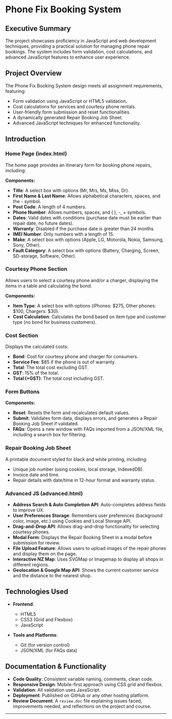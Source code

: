 # Phone Fix Booking System

## Executive Summary

The project showcases proficiency in JavaScript and web development techniques, providing a practical solution for managing phone repair bookings. The system includes form validation, cost calculations, and advanced JavaScript features to enhance user experience.

## Project Overview

The Phone Fix Booking System design meets all assignment requirements, featuring:

- Form validation using JavaScript or HTML5 validation.
- Cost calculations for services and courtesy phone rentals.
- User-friendly form submission and reset functionalities.
- A dynamically generated Repair Booking Job Sheet.
- Advanced JavaScript techniques for enhanced functionality.

## Introduction

### Home Page (index.html)

The home page provides an itinerary form for booking phone repairs, including:

**Components:**

- **Title**: A select box with options (Mr, Mrs, Ms, Miss, Dr).
- **First Name & Last Name**: Allows alphabetical characters, spaces, and the - symbol.
- **Post Code**: A length of 4 numbers.
- **Phone Number**: Allows numbers, spaces, and ( ), -, + symbols.
- **Dates**: Valid dates with conditions (purchase date must be earlier than repair date, no future dates).
- **Warranty**: Disabled if the purchase date is greater than 24 months.
- **IMEI Number**: Only numbers with a length of 15.
- **Make**: A select box with options (Apple, LG, Motorola, Nokia, Samsung, Sony, Other).
- **Fault Category**: A select box with options (Battery, Charging, Screen, SD-storage, Software, Other).

### Courtesy Phone Section

Allows users to select a courtesy phone and/or a charger, displaying the items in a table and calculating the bond.

**Components:**

- **Item Type**: A select box with options (iPhones: $275, Other phones: $100, Chargers: $30).
- **Cost Calculation**: Calculates the bond based on item type and customer type (no bond for business customers).

### Cost Section

Displays the calculated costs:

- **Bond**: Cost for courtesy phone and charger for consumers.
- **Service Fee**: $85 if the phone is out of warranty.
- **Total**: The total cost excluding GST.
- **GST**: 15% of the total.
- **Total (+GST)**: The total cost including GST.

### Form Buttons

**Components:**

- **Reset**: Resets the form and recalculates default values.
- **Submit**: Validates form data, displays errors, and generates a Repair Booking Job Sheet if validated.
- **FAQs**: Opens a new window with FAQs imported from a JSON/XML file, including a search box for filtering.

### Repair Booking Job Sheet

A printable document styled for black and white printing, including:

- Unique job number (using cookies, local storage, IndexedDB).
- Invoice date and time.
- Repair details with date/time in 12-hour format and warranty status.

### Advanced JS (advanced.html)

- **Address Search & Auto Completion API**: Auto-completes address fields to improve UX.
- **User Preferences Storage**: Remembers user preferences (background color, image, etc.) using Cookies and Local Storage API.
- **Drag-and-Drop API**: Allows drag-and-drop functionality for selecting courtesy phones.
- **Modal Form**: Displays the Repair Booking Sheet in a modal before submission for review.
- **File Upload Feature**: Allows users to upload images of the repair phones and display them on the page.
- **Interactive NZ Map**: Uses SVGMap or Imagemap to display all shops in different regions.
- **Geolocation & Google Map API**: Shows the current customer service and the distance to the nearest shop.


## Technologies Used

- **Frontend**:
  - HTML5
  - CSS3 (Grid and Flexbox)
  - JavaScript

- **Tools and Platforms**:
  - Git (for version control)
  - JSON/XML (for FAQs data)

## Documentation & Functionality

- **Code Quality**: Consistent variable naming, comments, clean code.
- **Responsive Design**: Mobile-first approach using CSS grid and flexbox.
- **Validation**: All validation uses JavaScript.
- **Deployment**: Published on GitHub or any other hosting platform.
- **Review Document**: A `review.doc` file explaining issues faced, improvements needed, and reflections on the project and course.

---
